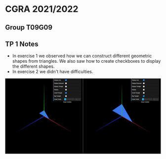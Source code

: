 # CGRA 2021/2022

## Group T09G09

## TP 1 Notes

- In exercise 1 we observed how we can construct different geometric shapes from triangles. We also saw how to create checkboxes to display the different shapes.
- In exercise 2 we didn't have difficulties.

![Screenshot 1](screenshots/cgra-t09g09-tp1-1.png)
